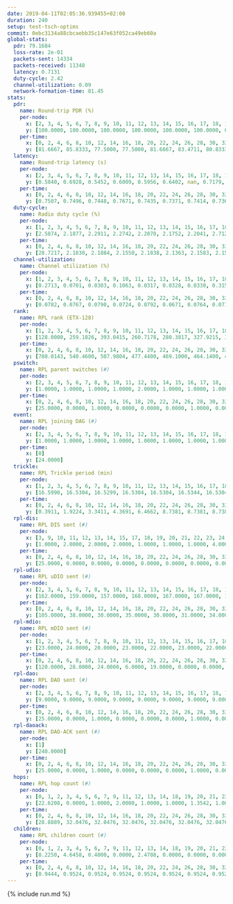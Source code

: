 ```yaml
---
date: 2019-04-11T02:05:36.939455+02:00
duration: 240
setup: test-tsch-optims
commit: 0ebc3134a88cbcaebb35c147e63f052ca49eb60a
global-stats:
  pdr: 79.1684
  loss-rate: 2e-01
  packets-sent: 14334
  packets-received: 11348
  latency: 0.7131
  duty-cycle: 2.42
  channel-utilization: 0.09
  network-formation-time: 81.45
stats:
  pdr:
    name: Round-trip PDR (%)
    per-node:
      x: [2, 3, 4, 5, 6, 7, 8, 9, 10, 11, 12, 13, 14, 15, 16, 17, 18, 19, 20, 21, 22, 23, 24, 25]
      y: [100.0000, 100.0000, 100.0000, 100.0000, 100.0000, 100.0000, 0.0000, 100.0000, 0.0000, 100.0000, 100.0000, 100.0000, 100.0000, 0.0000, 0.0000, 0.0000, 100.0000, 100.0000, 100.0000, 100.0000, 100.0000, 100.0000, 100.0000, 100.0000]
    per-time:
      x: [0, 2, 4, 6, 8, 10, 12, 14, 16, 18, 20, 22, 24, 26, 28, 30, 32, 34, 36, 38, 40, 42, 44, 46, 48, 50, 52, 54, 56, 58, 60, 62, 64, 66, 68, 70, 72, 74, 76, 78, 80, 82, 84, 86, 88, 90, 92, 94, 96, 98, 100, 102, 104, 106, 108, 110, 112, 114, 116, 118, 120, 122, 124, 126, 128, 130, 132, 134, 136, 138, 140, 142, 144, 146, 148, 150, 152, 154, 156, 158, 160, 162, 164, 166, 168, 170, 172, 174, 176, 178, 180, 182, 184, 186, 188, 190, 192, 194, 196, 198, 200, 202, 204, 206, 208, 210, 212, 214, 216, 218, 220, 222, 224, 226, 228, 230, 232, 234, 236, 238, 240]
      y: [81.6667, 85.8333, 77.5000, 77.5000, 81.6667, 83.4711, 80.8333, 78.9916, 80.8333, 75.8333, 75.8333, 76.8595, 78.3333, 76.4706, 79.1667, 82.5000, 80.0000, 78.5124, 80.8333, 73.3333, 80.8333, 76.6667, 79.1667, 75.8333, 81.6667, 83.3333, 80.0000, 79.1667, 73.9496, 77.6860, 79.1667, 70.8333, 81.6667, 80.0000, 77.5000, 82.5000, 79.1667, 80.0000, 76.6667, 74.1667, 78.3333, 82.5000, 86.6667, 75.0000, 79.1667, 76.6667, 75.0000, 84.1667, 71.6667, 78.3333, 70.0000, 79.1667, 72.5000, 79.1667, 84.1667, 76.6667, 82.5000, 90.0000, 80.0000, 80.8333, 73.3333, 80.8333, 80.0000, 81.6667, 80.8333, 76.6667, 85.8333, 76.6667, 78.3333, 74.1667, 80.0000, 77.5000, 80.8333, 76.6667, 85.0000, 84.1667, 78.3333, 79.1667, 84.1667, 85.0000, 78.3333, 77.5000, 75.0000, 80.0000, 78.3333, 82.5000, 76.6667, 82.5000, 80.8333, 86.6667, 79.1667, 76.6667, 84.1667, 84.1667, 76.6667, 84.1667, 77.5000, 75.8333, 70.8333, 80.8333, 80.8333, 79.1667, 81.6667, 75.8333, 80.0000, 76.6667, 79.1667, 79.1667, 74.1667, 79.1667, 80.0000, 76.6667, 80.0000, 78.3333, 82.5000, 76.6667, 77.5000, 74.1667, 84.1667, 77.3585, null]
  latency:
    name: Round-trip latency (s)
    per-node:
      x: [2, 3, 4, 5, 6, 7, 8, 9, 10, 11, 12, 13, 14, 15, 16, 17, 18, 19, 20, 21, 22, 23, 24, 25]
      y: [0.5840, 0.6928, 0.5452, 0.6009, 0.5956, 0.6402, nan, 0.7179, nan, 0.7173, 0.7038, 0.6521, 0.6824, nan, nan, nan, 0.7438, 0.7406, 0.7651, 0.7451, 0.8677, 0.8655, 0.8863, 0.8575]
    per-time:
      x: [0, 2, 4, 6, 8, 10, 12, 14, 16, 18, 20, 22, 24, 26, 28, 30, 32, 34, 36, 38, 40, 42, 44, 46, 48, 50, 52, 54, 56, 58, 60, 62, 64, 66, 68, 70, 72, 74, 76, 78, 80, 82, 84, 86, 88, 90, 92, 94, 96, 98, 100, 102, 104, 106, 108, 110, 112, 114, 116, 118, 120, 122, 124, 126, 128, 130, 132, 134, 136, 138, 140, 142, 144, 146, 148, 150, 152, 154, 156, 158, 160, 162, 164, 166, 168, 170, 172, 174, 176, 178, 180, 182, 184, 186, 188, 190, 192, 194, 196, 198, 200, 202, 204, 206, 208, 210, 212, 214, 216, 218, 220, 222, 224, 226, 228, 230, 232, 234, 236, 238, 240]
      y: [0.7507, 0.7496, 0.7448, 0.7671, 0.7435, 0.7371, 0.7414, 0.7366, 0.7409, 0.7366, 0.7243, 0.7318, 0.7299, 0.7421, 0.7393, 0.7555, 0.7361, 0.7202, 0.7301, 0.7413, 0.7544, 0.7184, 0.7487, 0.7213, 0.7270, 0.7245, 0.7392, 0.7291, 0.7393, 0.7326, 0.7246, 0.7295, 0.7097, 0.7053, 0.7307, 0.7014, 0.7264, 0.7173, 0.7271, 0.7322, 0.7333, 0.7010, 0.7094, 0.7154, 0.6807, 0.7002, 0.7170, 0.7147, 0.7082, 0.7282, 0.7505, 0.7164, 0.7162, 0.7318, 0.7213, 0.7462, 0.7263, 0.7357, 0.7411, 0.7301, 0.7208, 0.7172, 0.7297, 0.7071, 0.7217, 0.7077, 0.7042, 0.7072, 0.7188, 0.7344, 0.7305, 0.7469, 0.6919, 0.6907, 0.6989, 0.6976, 0.6954, 0.6840, 0.6913, 0.6779, 0.6734, 0.7031, 0.6855, 0.6962, 0.6877, 0.6956, 0.6852, 0.6986, 0.7034, 0.7097, 0.7010, 0.6923, 0.7000, 0.6793, 0.6865, 0.6748, 0.7025, 0.6946, 0.6946, 0.7006, 0.7032, 0.6723, 0.7020, 0.6694, 0.7092, 0.6955, 0.7197, 0.6948, 0.6825, 0.6864, 0.6988, 0.6912, 0.6864, 0.6759, 0.6851, 0.6769, 0.6742, 0.6684, 0.6938, 0.6682, null]
  duty-cycle:
    name: Radio duty cycle (%)
    per-node:
      x: [1, 2, 3, 4, 5, 6, 7, 8, 9, 10, 11, 12, 13, 14, 15, 16, 17, 18, 19, 20, 21, 22, 23, 24, 25]
      y: [2.5874, 2.1877, 2.2911, 2.2742, 2.2070, 2.1752, 2.2041, 2.7124, 2.2944, 2.2546, 2.2645, 2.3102, 2.3906, 2.3183, 2.6202, 2.1946, 2.2625, 2.4750, 2.3889, 2.4561, 2.4581, 2.4962, 2.5222, 2.4395, 2.4315]
    per-time:
      x: [0, 2, 4, 6, 8, 10, 12, 14, 16, 18, 20, 22, 24, 26, 28, 30, 32, 34, 36, 38, 40, 42, 44, 46, 48, 50, 52, 54, 56, 58, 60, 62, 64, 66, 68, 70, 72, 74, 76, 78, 80, 82, 84, 86, 88, 90, 92, 94, 96, 98, 100, 102, 104, 106, 108, 110, 112, 114, 116, 118, 120, 122, 124, 126, 128, 130, 132, 134, 136, 138, 140, 142, 144, 146, 148, 150, 152, 154, 156, 158, 160, 162, 164, 166, 168, 170, 172, 174, 176, 178, 180, 182, 184, 186, 188, 190, 192, 194, 196, 198, 200, 202, 204, 206, 208, 210, 212, 214, 216, 218, 220, 222, 224, 226, 228, 230, 232, 234, 236, 238]
      y: [28.7217, 2.1830, 2.1884, 2.1550, 2.1838, 2.1363, 2.1583, 2.1564, 2.1462, 2.1595, 2.1289, 2.1322, 2.1251, 2.1410, 2.1884, 2.1425, 2.1770, 2.1569, 2.1478, 2.1311, 2.1449, 2.1554, 2.1441, 2.1500, 2.1505, 2.1469, 2.1481, 2.1296, 2.1700, 2.1532, 2.1385, 2.1466, 2.1380, 2.1427, 2.1548, 2.1466, 2.1416, 2.1329, 2.1496, 2.1508, 2.1448, 2.1436, 2.1776, 2.1730, 2.1283, 2.1217, 2.1068, 2.1429, 2.1554, 2.1345, 2.1483, 2.1398, 2.1292, 2.1264, 2.1526, 2.1349, 2.1744, 2.1649, 2.1809, 2.1533, 2.1631, 2.1369, 2.1399, 2.1543, 2.1475, 2.1456, 2.1536, 2.1619, 2.1423, 2.8314, 2.5007, 2.5710, 2.2837, 2.1224, 2.1376, 2.1539, 2.1328, 2.1622, 2.1337, 2.1371, 2.1411, 2.1237, 2.1416, 2.1228, 2.1490, 2.1409, 2.1601, 2.1384, 2.1390, 2.1506, 2.1643, 2.1419, 2.1473, 2.1595, 2.1481, 2.1305, 2.1435, 2.1324, 2.1465, 2.1415, 2.1589, 2.1427, 2.1359, 2.1617, 2.1178, 2.1332, 2.1419, 2.1447, 2.1336, 2.1341, 2.1568, 2.1463, 2.1551, 2.1363, 2.1528, 2.1351, 2.1252, 2.1383, 2.1231, 2.1555]
  channel-utilization:
    name: Channel utilization (%)
    per-node:
      x: [1, 2, 3, 4, 5, 6, 7, 8, 9, 10, 11, 12, 13, 14, 15, 16, 17, 18, 19, 20, 21, 22, 23, 24, 25]
      y: [0.2713, 0.0701, 0.0303, 0.1063, 0.0317, 0.0328, 0.0330, 0.3150, 0.0313, 0.0189, 0.0314, 0.0309, 0.0606, 0.0330, 0.2029, 0.0192, 0.0395, 0.0828, 0.0310, 0.0708, 0.0449, 0.0374, 0.0304, 0.0390, 0.0326]
    per-time:
      x: [0, 2, 4, 6, 8, 10, 12, 14, 16, 18, 20, 22, 24, 26, 28, 30, 32, 34, 36, 38, 40, 42, 44, 46, 48, 50, 52, 54, 56, 58, 60, 62, 64, 66, 68, 70, 72, 74, 76, 78, 80, 82, 84, 86, 88, 90, 92, 94, 96, 98, 100, 102, 104, 106, 108, 110, 112, 114, 116, 118, 120, 122, 124, 126, 128, 130, 132, 134, 136, 138, 140, 142, 144, 146, 148, 150, 152, 154, 156, 158, 160, 162, 164, 166, 168, 170, 172, 174, 176, 178, 180, 182, 184, 186, 188, 190, 192, 194, 196, 198, 200, 202, 204, 206, 208, 210, 212, 214, 216, 218, 220, 222, 224, 226, 228, 230, 232, 234, 236, 238]
      y: [0.0782, 0.0767, 0.0790, 0.0724, 0.0792, 0.0671, 0.0764, 0.0712, 0.0679, 0.0755, 0.0652, 0.0659, 0.0646, 0.0697, 0.0842, 0.0687, 0.0784, 0.0745, 0.0714, 0.0655, 0.0708, 0.0746, 0.0693, 0.0699, 0.0705, 0.0703, 0.0711, 0.0654, 0.0790, 0.0737, 0.0688, 0.0720, 0.0661, 0.0692, 0.0727, 0.0704, 0.0688, 0.0668, 0.0718, 0.0717, 0.0687, 0.0686, 0.0793, 0.0790, 0.0651, 0.0631, 0.0577, 0.0702, 0.0716, 0.0630, 0.0701, 0.0660, 0.0631, 0.0642, 0.0728, 0.0667, 0.0769, 0.0729, 0.0790, 0.0671, 0.0728, 0.0650, 0.0663, 0.0705, 0.0700, 0.0671, 0.0724, 0.0720, 0.0649, 0.3379, 0.1399, 0.1841, 0.0746, 0.0613, 0.0672, 0.0721, 0.0651, 0.0732, 0.0650, 0.0679, 0.0686, 0.0633, 0.0705, 0.0610, 0.0712, 0.0688, 0.0736, 0.0681, 0.0678, 0.0709, 0.0763, 0.0694, 0.0683, 0.0729, 0.0684, 0.0641, 0.0675, 0.0633, 0.0688, 0.0660, 0.0725, 0.0659, 0.0639, 0.0720, 0.0579, 0.0646, 0.0671, 0.0676, 0.0649, 0.0654, 0.0708, 0.0678, 0.0703, 0.0654, 0.0714, 0.0663, 0.0631, 0.0659, 0.0614, 0.0702]
  rank:
    name: RPL rank (ETX-128)
    per-node:
      x: [1, 2, 3, 4, 5, 6, 7, 8, 9, 10, 11, 12, 13, 14, 15, 16, 17, 18, 19, 20, 21, 22, 23, 24, 25]
      y: [128.0000, 259.1826, 393.0415, 260.7178, 280.3817, 327.9215, 383.1826, 268.9917, 407.8797, 395.6198, 415.5560, 401.8765, 415.1276, 446.3926, 412.9176, 513.6382, 457.2282, 549.5894, 548.7025, 570.5466, 581.1167, 686.5510, 700.8016, 691.6220, 716.9549]
    per-time:
      x: [0, 2, 4, 6, 8, 10, 12, 14, 16, 18, 20, 22, 24, 26, 28, 30, 32, 34, 36, 38, 40, 42, 44, 46, 48, 50, 52, 54, 56, 58, 60, 62, 64, 66, 68, 70, 72, 74, 76, 78, 80, 82, 84, 86, 88, 90, 92, 94, 96, 98, 100, 102, 104, 106, 108, 110, 112, 114, 116, 118, 120, 122, 124, 126, 128, 130, 132, 134, 136, 138, 140, 142, 144, 146, 148, 150, 152, 154, 156, 158, 160, 162, 164, 166, 168, 170, 172, 174, 176, 178, 180, 182, 184, 186, 188, 190, 192, 194, 196, 198, 200, 202, 204, 206, 208, 210, 212, 214, 216, 218, 220, 222, 224, 226, 228, 230, 232, 234, 236, 238, 240]
      y: [780.0143, 540.4600, 507.9804, 477.4400, 469.1000, 464.1400, 464.9216, 468.0400, 460.9200, 457.1400, 457.4200, 461.5600, 460.0600, 455.6600, 451.4800, 451.2400, 454.8800, 455.3600, 457.1600, 454.6000, 453.2800, 455.8600, 454.5400, 451.6000, 447.3000, 449.6000, 448.3200, 445.9400, 459.6667, 487.1200, 492.1600, 481.8400, 470.6275, 454.9000, 445.6275, 446.4510, 437.4400, 439.9000, 439.8200, 440.2600, 439.0200, 435.2600, 446.0577, 462.1800, 473.5800, 477.5294, 475.2200, 468.6481, 462.2642, 439.1000, 446.4510, 446.3000, 451.8400, 447.9400, 449.8600, 458.2115, 444.5385, 443.7647, 439.6000, 439.1000, 447.6000, 451.6600, 453.4800, 447.5490, 448.7255, 446.1600, 462.6415, 448.2157, 447.6000, 446.4758, 425.2277, 402.9070, 408.2282, 433.3200, 444.7000, 441.9020, 437.4200, 437.7647, 439.1600, 442.4600, 439.0400, 438.2200, 432.5400, 437.2549, 435.3200, 435.2800, 436.5800, 433.3600, 433.3137, 434.3200, 441.2353, 435.8000, 437.2353, 428.4800, 425.7000, 428.7000, 430.7647, 431.8431, 432.2200, 433.4706, 437.2885, 421.5400, 420.7843, 419.6600, 417.7600, 422.1000, 426.7059, 422.7200, 420.8627, 420.5686, 421.7400, 422.5400, 422.2000, 426.9000, 431.0588, 432.4400, 424.3400, 424.3333, 419.4800, 417.2600, 427.0000]
  pswitch:
    name: RPL parent switches (#)
    per-node:
      x: [2, 3, 4, 5, 6, 7, 8, 9, 10, 11, 12, 13, 14, 15, 16, 17, 18, 19, 20, 21, 22, 23, 24, 25]
      y: [1.0000, 1.0000, 1.0000, 1.0000, 2.0000, 1.0000, 1.0000, 1.0000, 2.0000, 1.0000, 3.0000, 3.0000, 2.0000, 4.0000, 6.0000, 1.0000, 6.0000, 2.0000, 7.0000, 1.0000, 6.0000, 8.0000, 7.0000, 5.0000]
    per-time:
      x: [0, 2, 4, 6, 8, 10, 12, 14, 16, 18, 20, 22, 24, 26, 28, 30, 32, 34, 36, 38, 40, 42, 44, 46, 48, 50, 52, 54, 56, 58, 60, 62, 64, 66, 68, 70, 72, 74, 76, 78, 80, 82, 84, 86, 88, 90, 92, 94, 96, 98, 100, 102, 104, 106, 108, 110, 112, 114, 116, 118, 120, 122, 124, 126, 128, 130, 132, 134, 136, 138, 140, 142, 144, 146, 148, 150, 152, 154, 156, 158, 160, 162, 164, 166, 168, 170, 172, 174, 176, 178, 180, 182, 184, 186, 188, 190, 192, 194, 196, 198, 200, 202, 204, 206, 208, 210, 212, 214, 216, 218, 220, 222, 224, 226, 228, 230, 232, 234]
      y: [25.0000, 0.0000, 1.0000, 0.0000, 0.0000, 0.0000, 1.0000, 0.0000, 0.0000, 0.0000, 0.0000, 0.0000, 0.0000, 0.0000, 0.0000, 0.0000, 0.0000, 0.0000, 0.0000, 0.0000, 0.0000, 0.0000, 0.0000, 0.0000, 0.0000, 0.0000, 0.0000, 0.0000, 1.0000, 0.0000, 0.0000, 0.0000, 1.0000, 0.0000, 1.0000, 1.0000, 0.0000, 0.0000, 0.0000, 0.0000, 0.0000, 0.0000, 2.0000, 0.0000, 0.0000, 1.0000, 0.0000, 4.0000, 3.0000, 0.0000, 1.0000, 0.0000, 0.0000, 0.0000, 0.0000, 2.0000, 2.0000, 1.0000, 0.0000, 0.0000, 0.0000, 0.0000, 0.0000, 1.0000, 1.0000, 0.0000, 3.0000, 1.0000, 0.0000, 3.0000, 0.0000, 0.0000, 0.0000, 0.0000, 0.0000, 1.0000, 0.0000, 1.0000, 0.0000, 0.0000, 0.0000, 0.0000, 0.0000, 1.0000, 0.0000, 0.0000, 0.0000, 0.0000, 1.0000, 0.0000, 1.0000, 0.0000, 1.0000, 0.0000, 0.0000, 0.0000, 1.0000, 1.0000, 0.0000, 1.0000, 2.0000, 0.0000, 1.0000, 0.0000, 0.0000, 0.0000, 1.0000, 0.0000, 1.0000, 1.0000, 0.0000, 0.0000, 0.0000, 0.0000, 1.0000, 0.0000, 0.0000, 1.0000]
  event:
    name: RPL joining DAG (#)
    per-node:
      x: [2, 3, 4, 5, 6, 7, 8, 9, 10, 11, 12, 13, 14, 15, 16, 17, 18, 19, 20, 21, 22, 23, 24, 25]
      y: [1.0000, 1.0000, 1.0000, 1.0000, 1.0000, 1.0000, 1.0000, 1.0000, 1.0000, 1.0000, 1.0000, 1.0000, 1.0000, 1.0000, 1.0000, 1.0000, 1.0000, 1.0000, 1.0000, 1.0000, 1.0000, 1.0000, 1.0000, 1.0000]
    per-time:
      x: [0]
      y: [24.0000]
  trickle:
    name: RPL Trickle period (min)
    per-node:
      x: [1, 2, 3, 4, 5, 6, 7, 8, 9, 10, 11, 12, 13, 14, 15, 16, 17, 18, 19, 20, 21, 22, 23, 24, 25]
      y: [16.5990, 16.5304, 16.5299, 16.5304, 16.5304, 16.5344, 16.5304, 16.5304, 16.5299, 16.5344, 16.5299, 16.5329, 16.5382, 16.5267, 3.8450, 16.4367, 16.5395, 16.5422, 16.5267, 16.5460, 16.5914, 16.6094, 16.5987, 16.6129, 16.5521]
    per-time:
      x: [0, 2, 4, 6, 8, 10, 12, 14, 16, 18, 20, 22, 24, 26, 28, 30, 32, 34, 36, 38, 40, 42, 44, 46, 48, 50, 52, 54, 56, 58, 60, 62, 64, 66, 68, 70, 72, 74, 76, 78, 80, 82, 84, 86, 88, 90, 92, 94, 96, 98, 100, 102, 104, 106, 108, 110, 112, 114, 116, 118, 120, 122, 124, 126, 128, 130, 132, 134, 136, 138, 140, 142, 144, 146, 148, 150, 152, 154, 156, 158, 160, 162, 164, 166, 168, 170, 172, 174, 176, 178, 180, 182, 184, 186, 188, 190, 192, 194, 196, 198, 200, 202, 204, 206, 208, 210, 212, 214, 216, 218, 220, 222, 224, 226, 228, 230, 232, 234, 236, 238, 240]
      y: [0.3911, 1.9224, 3.3411, 4.3691, 6.4662, 8.7381, 8.7381, 8.7381, 8.7381, 17.4763, 17.4763, 17.4763, 17.4763, 17.4763, 17.4763, 17.4763, 17.4763, 17.4763, 17.4763, 17.4763, 17.4763, 17.4763, 17.4763, 17.4763, 17.4763, 17.4763, 17.4763, 17.4763, 17.4763, 17.4763, 17.4763, 17.4763, 17.4763, 17.4763, 17.4763, 17.4763, 17.4763, 17.4763, 17.4763, 17.4763, 17.4763, 17.4763, 17.4763, 17.4763, 17.4763, 17.4763, 17.4763, 17.4763, 17.4763, 17.4763, 17.4763, 17.4763, 17.4763, 17.4763, 17.4763, 17.4763, 17.4763, 17.4763, 17.4763, 17.4763, 17.4763, 17.4763, 17.4763, 17.4763, 17.4763, 17.4763, 17.4763, 17.4763, 17.4763, 7.3899, 2.1152, 3.3862, 5.4521, 16.9520, 17.0394, 17.1336, 17.1267, 17.1336, 17.3015, 17.4763, 17.4763, 17.4763, 17.4763, 17.4763, 17.4763, 17.4763, 17.4763, 17.4763, 17.4763, 17.4763, 17.4763, 17.4763, 17.4763, 17.4763, 17.4763, 17.4763, 17.4763, 17.4763, 17.4763, 17.4763, 17.4763, 17.4763, 17.4763, 17.4763, 17.4763, 17.4763, 17.4763, 17.4763, 17.4763, 17.4763, 17.4763, 17.4763, 17.4763, 17.4763, 17.4763, 17.4763, 17.4763, 17.4763, 17.4763, 17.4763, 17.4763]
  rpl-dis:
    name: RPL DIS sent (#)
    per-node:
      x: [3, 9, 10, 11, 12, 13, 14, 15, 17, 18, 19, 20, 21, 22, 23, 24, 25]
      y: [1.0000, 2.0000, 2.0000, 2.0000, 1.0000, 1.0000, 1.0000, 4.0000, 1.0000, 1.0000, 1.0000, 2.0000, 1.0000, 1.0000, 2.0000, 2.0000, 3.0000]
    per-time:
      x: [0, 2, 4, 6, 8, 10, 12, 14, 16, 18, 20, 22, 24, 26, 28, 30, 32, 34, 36, 38, 40, 42, 44, 46, 48, 50, 52, 54, 56, 58, 60, 62, 64, 66, 68, 70, 72, 74, 76, 78, 80, 82, 84, 86, 88, 90, 92, 94, 96, 98, 100, 102, 104, 106, 108, 110, 112, 114, 116, 118, 120, 122, 124, 126, 128, 130, 132, 134, 136, 138, 140, 142]
      y: [25.0000, 0.0000, 0.0000, 0.0000, 0.0000, 0.0000, 0.0000, 0.0000, 0.0000, 0.0000, 0.0000, 0.0000, 0.0000, 0.0000, 0.0000, 0.0000, 0.0000, 0.0000, 0.0000, 0.0000, 0.0000, 0.0000, 0.0000, 0.0000, 0.0000, 0.0000, 0.0000, 0.0000, 0.0000, 0.0000, 0.0000, 0.0000, 0.0000, 0.0000, 0.0000, 0.0000, 0.0000, 0.0000, 0.0000, 0.0000, 0.0000, 0.0000, 0.0000, 0.0000, 0.0000, 0.0000, 0.0000, 0.0000, 0.0000, 0.0000, 0.0000, 0.0000, 0.0000, 0.0000, 0.0000, 0.0000, 0.0000, 0.0000, 0.0000, 0.0000, 0.0000, 0.0000, 0.0000, 0.0000, 0.0000, 0.0000, 0.0000, 0.0000, 0.0000, 0.0000, 1.0000, 2.0000]
  rpl-udio:
    name: RPL uDIO sent (#)
    per-node:
      x: [2, 3, 4, 5, 6, 7, 8, 9, 10, 11, 12, 13, 14, 15, 16, 17, 18, 19, 20, 21, 22, 23, 24, 25]
      y: [162.0000, 159.0000, 157.0000, 168.0000, 167.0000, 167.0000, 125.0000, 166.0000, 185.0000, 170.0000, 165.0000, 163.0000, 162.0000, 156.0000, 183.0000, 172.0000, 157.0000, 167.0000, 164.0000, 167.0000, 168.0000, 168.0000, 173.0000, 165.0000]
    per-time:
      x: [0, 2, 4, 6, 8, 10, 12, 14, 16, 18, 20, 22, 24, 26, 28, 30, 32, 34, 36, 38, 40, 42, 44, 46, 48, 50, 52, 54, 56, 58, 60, 62, 64, 66, 68, 70, 72, 74, 76, 78, 80, 82, 84, 86, 88, 90, 92, 94, 96, 98, 100, 102, 104, 106, 108, 110, 112, 114, 116, 118, 120, 122, 124, 126, 128, 130, 132, 134, 136, 138, 140, 142, 144, 146, 148, 150, 152, 154, 156, 158, 160, 162, 164, 166, 168, 170, 172, 174, 176, 178, 180, 182, 184, 186, 188, 190, 192, 194, 196, 198, 200, 202, 204, 206, 208, 210, 212, 214, 216, 218, 220, 222, 224, 226, 228, 230, 232, 234, 236, 238, 240]
      y: [105.0000, 38.0000, 30.0000, 35.0000, 30.0000, 31.0000, 34.0000, 28.0000, 33.0000, 35.0000, 31.0000, 33.0000, 33.0000, 28.0000, 34.0000, 32.0000, 29.0000, 39.0000, 30.0000, 30.0000, 34.0000, 31.0000, 34.0000, 28.0000, 34.0000, 32.0000, 34.0000, 30.0000, 34.0000, 35.0000, 35.0000, 34.0000, 35.0000, 34.0000, 35.0000, 28.0000, 31.0000, 33.0000, 30.0000, 34.0000, 32.0000, 37.0000, 35.0000, 31.0000, 30.0000, 38.0000, 30.0000, 32.0000, 35.0000, 28.0000, 32.0000, 28.0000, 34.0000, 33.0000, 34.0000, 29.0000, 29.0000, 28.0000, 36.0000, 29.0000, 33.0000, 30.0000, 34.0000, 32.0000, 32.0000, 32.0000, 31.0000, 32.0000, 33.0000, 39.0000, 40.0000, 30.0000, 33.0000, 25.0000, 38.0000, 29.0000, 40.0000, 31.0000, 32.0000, 31.0000, 35.0000, 31.0000, 39.0000, 32.0000, 34.0000, 24.0000, 36.0000, 32.0000, 32.0000, 35.0000, 31.0000, 34.0000, 33.0000, 36.0000, 29.0000, 31.0000, 27.0000, 33.0000, 33.0000, 32.0000, 34.0000, 29.0000, 35.0000, 31.0000, 29.0000, 30.0000, 31.0000, 33.0000, 35.0000, 28.0000, 36.0000, 31.0000, 36.0000, 30.0000, 34.0000, 27.0000, 29.0000, 30.0000, 29.0000, 35.0000, 5.0000]
  rpl-mdio:
    name: RPL mDIO sent (#)
    per-node:
      x: [1, 2, 3, 4, 5, 6, 7, 8, 9, 10, 11, 12, 13, 14, 15, 16, 17, 18, 19, 20, 21, 22, 23, 24, 25]
      y: [23.0000, 24.0000, 20.0000, 23.0000, 22.0000, 23.0000, 22.0000, 23.0000, 21.0000, 20.0000, 20.0000, 20.0000, 21.0000, 21.0000, 30.0000, 24.0000, 20.0000, 20.0000, 20.0000, 20.0000, 21.0000, 21.0000, 21.0000, 21.0000, 20.0000]
    per-time:
      x: [0, 2, 4, 6, 8, 10, 12, 14, 16, 18, 20, 22, 24, 26, 28, 30, 32, 34, 36, 38, 40, 42, 44, 46, 48, 50, 52, 54, 56, 58, 60, 62, 64, 66, 68, 70, 72, 74, 76, 78, 80, 82, 84, 86, 88, 90, 92, 94, 96, 98, 100, 102, 104, 106, 108, 110, 112, 114, 116, 118, 120, 122, 124, 126, 128, 130, 132, 134, 136, 138, 140, 142, 144, 146, 148, 150, 152, 154, 156, 158, 160, 162, 164, 166, 168, 170, 172, 174, 176, 178, 180, 182, 184, 186, 188, 190, 192, 194, 196, 198, 200, 202, 204, 206, 208, 210, 212, 214, 216, 218, 220, 222, 224, 226, 228, 230, 232, 234, 236, 238, 240]
      y: [120.0000, 28.0000, 24.0000, 6.0000, 19.0000, 0.0000, 0.0000, 9.0000, 15.0000, 1.0000, 0.0000, 0.0000, 0.0000, 1.0000, 6.0000, 6.0000, 10.0000, 2.0000, 0.0000, 0.0000, 0.0000, 0.0000, 4.0000, 7.0000, 6.0000, 6.0000, 2.0000, 0.0000, 0.0000, 0.0000, 0.0000, 4.0000, 8.0000, 3.0000, 8.0000, 2.0000, 0.0000, 0.0000, 0.0000, 2.0000, 7.0000, 7.0000, 5.0000, 4.0000, 0.0000, 0.0000, 0.0000, 0.0000, 4.0000, 8.0000, 5.0000, 3.0000, 5.0000, 0.0000, 0.0000, 0.0000, 0.0000, 7.0000, 4.0000, 9.0000, 3.0000, 2.0000, 0.0000, 0.0000, 0.0000, 1.0000, 0.0000, 6.0000, 10.0000, 9.0000, 4.0000, 0.0000, 1.0000, 1.0000, 0.0000, 8.0000, 3.0000, 10.0000, 4.0000, 0.0000, 0.0000, 0.0000, 0.0000, 5.0000, 6.0000, 3.0000, 9.0000, 2.0000, 0.0000, 0.0000, 0.0000, 0.0000, 6.0000, 3.0000, 8.0000, 6.0000, 2.0000, 0.0000, 0.0000, 0.0000, 0.0000, 8.0000, 3.0000, 8.0000, 6.0000, 0.0000, 0.0000, 0.0000, 0.0000, 1.0000, 7.0000, 6.0000, 6.0000, 5.0000, 0.0000, 0.0000, 0.0000, 0.0000, 5.0000, 5.0000, 2.0000]
  rpl-dao:
    name: RPL DAO sent (#)
    per-node:
      x: [2, 3, 4, 5, 6, 7, 8, 9, 10, 11, 12, 13, 14, 15, 16, 17, 18, 19, 20, 21, 22, 23, 24, 25]
      y: [9.0000, 9.0000, 9.0000, 9.0000, 9.0000, 9.0000, 9.0000, 9.0000, 9.0000, 9.0000, 10.0000, 10.0000, 10.0000, 11.0000, 12.0000, 9.0000, 12.0000, 9.0000, 13.0000, 9.0000, 10.0000, 13.0000, 12.0000, 10.0000]
    per-time:
      x: [0, 2, 4, 6, 8, 10, 12, 14, 16, 18, 20, 22, 24, 26, 28, 30, 32, 34, 36, 38, 40, 42, 44, 46, 48, 50, 52, 54, 56, 58, 60, 62, 64, 66, 68, 70, 72, 74, 76, 78, 80, 82, 84, 86, 88, 90, 92, 94, 96, 98, 100, 102, 104, 106, 108, 110, 112, 114, 116, 118, 120, 122, 124, 126, 128, 130, 132, 134, 136, 138, 140, 142, 144, 146, 148, 150, 152, 154, 156, 158, 160, 162, 164, 166, 168, 170, 172, 174, 176, 178, 180, 182, 184, 186, 188, 190, 192, 194, 196, 198, 200, 202, 204, 206, 208, 210, 212, 214, 216, 218, 220, 222, 224, 226, 228, 230, 232, 234, 236]
      y: [25.0000, 0.0000, 1.0000, 0.0000, 0.0000, 0.0000, 1.0000, 0.0000, 0.0000, 0.0000, 0.0000, 0.0000, 0.0000, 0.0000, 22.0000, 0.0000, 0.0000, 1.0000, 0.0000, 0.0000, 1.0000, 0.0000, 0.0000, 0.0000, 0.0000, 0.0000, 0.0000, 0.0000, 19.0000, 4.0000, 0.0000, 0.0000, 1.0000, 0.0000, 1.0000, 2.0000, 0.0000, 0.0000, 0.0000, 0.0000, 0.0000, 0.0000, 15.0000, 6.0000, 0.0000, 1.0000, 1.0000, 4.0000, 3.0000, 0.0000, 1.0000, 0.0000, 0.0000, 0.0000, 0.0000, 2.0000, 8.0000, 9.0000, 0.0000, 0.0000, 0.0000, 3.0000, 1.0000, 1.0000, 1.0000, 1.0000, 2.0000, 1.0000, 0.0000, 4.0000, 3.0000, 10.0000, 2.0000, 0.0000, 0.0000, 2.0000, 0.0000, 2.0000, 0.0000, 1.0000, 2.0000, 1.0000, 0.0000, 1.0000, 4.0000, 9.0000, 3.0000, 0.0000, 1.0000, 2.0000, 1.0000, 1.0000, 1.0000, 1.0000, 1.0000, 0.0000, 1.0000, 1.0000, 2.0000, 8.0000, 8.0000, 0.0000, 1.0000, 2.0000, 1.0000, 0.0000, 2.0000, 0.0000, 3.0000, 1.0000, 0.0000, 1.0000, 1.0000, 7.0000, 8.0000, 0.0000, 0.0000, 2.0000, 1.0000]
  rpl-daoack:
    name: RPL DAO-ACK sent (#)
    per-node:
      x: [1]
      y: [240.0000]
    per-time:
      x: [0, 2, 4, 6, 8, 10, 12, 14, 16, 18, 20, 22, 24, 26, 28, 30, 32, 34, 36, 38, 40, 42, 44, 46, 48, 50, 52, 54, 56, 58, 60, 62, 64, 66, 68, 70, 72, 74, 76, 78, 80, 82, 84, 86, 88, 90, 92, 94, 96, 98, 100, 102, 104, 106, 108, 110, 112, 114, 116, 118, 120, 122, 124, 126, 128, 130, 132, 134, 136, 138, 140, 142, 144, 146, 148, 150, 152, 154, 156, 158, 160, 162, 164, 166, 168, 170, 172, 174, 176, 178, 180, 182, 184, 186, 188, 190, 192, 194, 196, 198, 200, 202, 204, 206, 208, 210, 212, 214, 216, 218, 220, 222, 224, 226, 228, 230, 232, 234, 236]
      y: [25.0000, 0.0000, 1.0000, 0.0000, 0.0000, 0.0000, 1.0000, 0.0000, 0.0000, 0.0000, 0.0000, 0.0000, 0.0000, 0.0000, 22.0000, 0.0000, 0.0000, 1.0000, 0.0000, 0.0000, 1.0000, 0.0000, 0.0000, 0.0000, 0.0000, 0.0000, 0.0000, 0.0000, 19.0000, 4.0000, 0.0000, 0.0000, 1.0000, 0.0000, 1.0000, 2.0000, 0.0000, 0.0000, 0.0000, 0.0000, 0.0000, 0.0000, 15.0000, 6.0000, 0.0000, 1.0000, 1.0000, 4.0000, 3.0000, 0.0000, 1.0000, 0.0000, 0.0000, 0.0000, 0.0000, 2.0000, 8.0000, 9.0000, 0.0000, 0.0000, 0.0000, 3.0000, 1.0000, 1.0000, 1.0000, 1.0000, 2.0000, 1.0000, 0.0000, 4.0000, 3.0000, 10.0000, 2.0000, 0.0000, 0.0000, 2.0000, 0.0000, 2.0000, 0.0000, 1.0000, 2.0000, 1.0000, 0.0000, 1.0000, 4.0000, 9.0000, 3.0000, 0.0000, 1.0000, 2.0000, 1.0000, 1.0000, 1.0000, 1.0000, 1.0000, 0.0000, 1.0000, 1.0000, 2.0000, 8.0000, 8.0000, 0.0000, 1.0000, 2.0000, 1.0000, 0.0000, 2.0000, 0.0000, 3.0000, 1.0000, 0.0000, 1.0000, 1.0000, 7.0000, 8.0000, 0.0000, 0.0000, 2.0000, 1.0000]
  hops:
    name: RPL hop count (#)
    per-node:
      x: [0, 1, 2, 3, 4, 5, 6, 7, 9, 11, 12, 13, 14, 18, 19, 20, 21, 22, 23, 24, 25]
      y: [22.6208, 0.0000, 1.0000, 2.0000, 1.0000, 1.0000, 1.3542, 1.0000, 23.2000, 23.2000, 5.1083, 23.1542, 23.2000, 23.3292, 23.2000, 23.3640, 23.0837, 23.5565, 23.7322, 23.7490, 23.7992]
    per-time:
      x: [0, 2, 4, 6, 8, 10, 12, 14, 16, 18, 20, 22, 24, 26, 28, 30, 32, 34, 36, 38, 40, 42, 44, 46, 48, 50, 52, 54, 56, 58, 60, 62, 64, 66, 68, 70, 72, 74, 76, 78, 80, 82, 84, 86, 88, 90, 92, 94, 96, 98, 100, 102, 104, 106, 108, 110, 112, 114, 116, 118, 120, 122, 124, 126, 128, 130, 132, 134, 136, 138, 140, 142, 144, 146, 148, 150, 152, 154, 156, 158, 160, 162, 164, 166, 168, 170, 172, 174, 176, 178, 180, 182, 184, 186, 188, 190, 192, 194, 196, 198, 200, 202, 204, 206, 208, 210, 212, 214, 216, 218, 220, 222, 224, 226, 228, 230, 232, 234, 236, 238]
      y: [28.8889, 32.0476, 32.0476, 32.0476, 32.0476, 32.0476, 32.0476, 32.0476, 32.0476, 32.0476, 32.0476, 32.0476, 32.0476, 32.0476, 32.0476, 32.0476, 32.0476, 32.0476, 32.0476, 32.0476, 32.0476, 32.0476, 32.0476, 32.0476, 32.0476, 32.0476, 32.0476, 32.0476, 32.0476, 32.0476, 32.0476, 32.0476, 32.0476, 32.0476, 32.0476, 32.0476, 32.0476, 32.0476, 32.0476, 32.0476, 32.0476, 32.0476, 32.0238, 34.3333, 34.3333, 34.3333, 34.3333, 34.3333, 34.3333, 34.3333, 18.4762, 2.6190, 2.6190, 2.6190, 2.6190, 2.6190, 2.7143, 2.7143, 2.7143, 2.7143, 2.7143, 2.7143, 2.7143, 2.6429, 2.4286, 2.4286, 2.4286, 2.4286, 2.4286, 2.4286, 2.5238, 2.5238, 2.5238, 2.5238, 2.5238, 2.5238, 2.5238, 2.4762, 2.4286, 2.4286, 2.4286, 2.4286, 2.4286, 2.4286, 2.4286, 2.4286, 2.4286, 2.4286, 2.4286, 2.4286, 2.4286, 2.4286, 2.3810, 2.3810, 2.3810, 2.3810, 2.3810, 2.4286, 2.4286, 2.4286, 2.4286, 2.4286, 2.3810, 2.3333, 2.3333, 2.3333, 2.3333, 2.3333, 2.4286, 2.4286, 2.4286, 2.4286, 2.4286, 2.4286, 2.4286, 2.3810, 2.3810, 2.4524, 2.5238, 2.5238]
  children:
    name: RPL children count (#)
    per-node:
      x: [0, 1, 2, 3, 4, 5, 6, 7, 9, 11, 12, 13, 14, 18, 19, 20, 21, 22, 23, 24, 25]
      y: [8.2250, 4.6458, 0.4000, 0.0000, 2.4708, 0.0000, 0.0000, 0.0000, 0.0000, 0.0000, 0.0000, 0.4792, 0.0208, 1.6250, 0.0000, 1.2971, 0.3933, 0.2134, 0.0000, 0.2134, 0.0000]
    per-time:
      x: [0, 2, 4, 6, 8, 10, 12, 14, 16, 18, 20, 22, 24, 26, 28, 30, 32, 34, 36, 38, 40, 42, 44, 46, 48, 50, 52, 54, 56, 58, 60, 62, 64, 66, 68, 70, 72, 74, 76, 78, 80, 82, 84, 86, 88, 90, 92, 94, 96, 98, 100, 102, 104, 106, 108, 110, 112, 114, 116, 118, 120, 122, 124, 126, 128, 130, 132, 134, 136, 138, 140, 142, 144, 146, 148, 150, 152, 154, 156, 158, 160, 162, 164, 166, 168, 170, 172, 174, 176, 178, 180, 182, 184, 186, 188, 190, 192, 194, 196, 198, 200, 202, 204, 206, 208, 210, 212, 214, 216, 218, 220, 222, 224, 226, 228, 230, 232, 234, 236, 238]
      y: [0.9444, 0.9524, 0.9524, 0.9524, 0.9524, 0.9524, 0.9524, 0.9524, 0.9524, 0.9524, 0.9524, 0.9524, 0.9524, 0.9524, 0.9524, 0.9524, 0.9524, 0.9524, 0.9524, 0.9524, 0.9524, 0.9524, 0.9524, 0.9524, 0.9524, 0.9524, 0.9524, 0.9524, 0.9524, 0.9524, 0.9524, 0.9524, 0.9524, 0.9524, 0.9524, 0.9524, 0.9524, 0.9524, 0.9524, 0.9524, 0.9524, 0.9524, 0.9524, 0.9524, 0.9524, 0.9524, 0.9524, 0.9524, 0.9524, 0.9524, 0.9524, 0.9524, 0.9524, 0.9524, 0.9524, 0.9524, 0.9524, 0.9524, 0.9524, 0.9524, 0.9524, 0.9524, 0.9524, 0.9524, 0.9524, 0.9524, 0.9524, 0.9524, 0.9524, 0.9524, 0.9524, 0.9524, 0.9524, 0.9524, 0.9524, 0.9524, 0.9524, 0.9524, 0.9524, 0.9524, 0.9524, 0.9524, 0.9524, 0.9524, 0.9524, 0.9524, 0.9524, 0.9524, 0.9524, 0.9524, 0.9524, 0.9524, 0.9524, 0.9524, 0.9524, 0.9524, 0.9524, 0.9524, 0.9524, 0.9524, 0.9524, 0.9524, 0.9524, 0.9524, 0.9524, 0.9524, 0.9524, 0.9524, 0.9524, 0.9524, 0.9524, 0.9524, 0.9524, 0.9524, 0.9524, 0.9524, 0.9524, 0.9524, 0.9524, 0.9524]
---
```


{% include run.md %}
